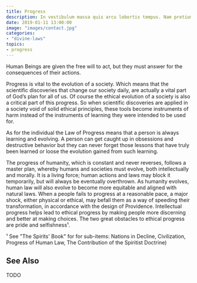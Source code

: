 ```yaml
---
title: Progress
description: In vestibulum massa quis arcu lobortis tempus. Nam pretium arcu in odio vulputate luctus.
date: 2019-01-11 13:00:00
image: "images/contact.jpg"
categories:
- "divine-laws"
topics: 
- progress
---
```


Human Beings are given the free will to act, but they must answer for the consequences of their actions.

Progress is vital to the evolution of a society. Which means that the scientific discoveries that change our society daily, are actually a vital part of God’s plan for all of us. Of course the ethical evolution of a society is also a critical part of this progress. So when scientific discoveries are applied in a society void of solid ethical principles, these tools become instruments of harm instead of the instruments of learning they were intended to be used for.

As for the individual the Law of Progress means that a person is always learning and evolving. A person can get caught up in obsessions and destructive behavior but they can never forget those lessons that have truly been learned or loose the evolution gained from such learning. 

The progress of humanity, which is constant and never reverses, follows a master plan, whereby humans and societies must evolve, both intellectually and morally.  It is a living force; human actions and laws may block it temporarily, but will always be eventually overthrown.  As humanity evolves, human law will also evolve to become more equitable and aligned with natural laws.  When a people fails to progress at a reasonable pace, a major shock, either physical or ethical, may befall them as a way of speeding their transformation, in accordance with the design of Providence.  Intellectual progress helps lead to ethical progress by making people more discerning and better at making choices.  The two great obstacles to ethical progress are pride and selfishness¹. 

¹ See "The Spirits' Book" for for sub-items: Nations in Decline, Civilization, Progress of Human Law, The Contribution of the Spiritist Doctrine)


## See Also
TODO



